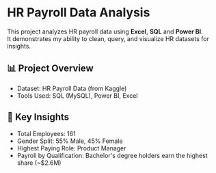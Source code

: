 # HR Payroll Data Analysis
This project analyzes HR payroll data using **Excel**, **SQL** and **Power BI**.  
It demonstrates my ability to clean, query, and visualize HR datasets for insights.

## 📊 Project Overview
- Dataset: HR Payroll Data (from Kaggle)  
- Tools Used: SQL (MySQL), Power BI, Excel  

## 🔎 Key Insights
- Total Employees: 161
- Gender Split: 55% Male, 45% Female
- Highest Paying Role: Product Manager 
- Payroll by Qualification: Bachelor's degree holders earn the highest share (~$2.6M)
